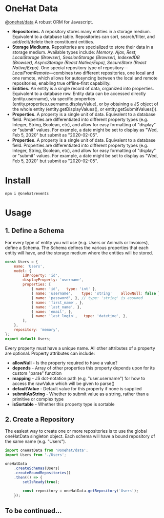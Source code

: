 # OneHat Data
[@onehat/data](https://www.npmjs.com/package/@onehat/data)
A robust ORM for Javascript.
- **Repositories.** A repository stores many entities in a storage medium. Equivalent to a database table. Repositories can sort, search/filter, and add/edit/delete their constituent entities.
- **Storage Mediums.** Repositories are specialized to store their data in a storage medium. Available types include: *Memory, Ajax, Rest, LocalStorage (Browser), SessionStorage (Browser), IndexedDB (Browser), AsyncStorage (React Native/Expo), SecureStore (React Native/Expo).* One special repository type of repository—*LocalFromRemote*—combines two different repositories, one local and one remote, which allows for autosyncing between the local and remote repositories, enabling true offline-first capability.
- **Entities.** An entity is a single record of data, organized into properties. Equivalent to a database row. Entity data can be accessed directly (entity.username), via specific properties (entity.properties.username.displayValue), or by obtaining a JS object of the whole entity (entity.getDisplayValues(), or entity.getSubmitValues()).
- **Properties.** A property is a single unit of data. Equivalent to a database field. Properties are differentiated into different property types (e.g. Integer, String, Boolean, etc), and allow for easy formatting of "display" or "submit" values. For example, a date might be set to display as "Wed, Feb 5, 2020" but submit as "2020-02-05". 
- **Properties.** A property is a single unit of data. Equivalent to a database field. Properties are differentiated into different property types (e.g. Integer, String, Boolean, etc), and allow for easy formatting of "display" or "submit" values. For example, a date might be set to display as "Wed, Feb 5, 2020" but submit as "2020-02-05". 

# Install
```
npm i @onehat/events
```

# Usage

## 1. Define a Schema
For every type of entity you will use (e.g. Users or Animals or Invoices), define a Schema. The Schema defines the various properties that each entity will have, and the storage medium where the entities will be stored.
```javascript
const Users = {
	name: 'Users',
	model: {
		idProperty: 'id',
		displayProperty: 'username',
		properties: [
			{ name: 'id',	type: 'int' },
			{ name: 'username',    type: 'string'    allowNull: false }, // explicitly set property type
			{ name: 'password', }, // type: 'string' is assumed
			{ name: 'first_name', },
			{ name: 'last_name', },
			{ name: 'email', },
			{ name: 'last_login',	type: 'datetime', },
		],
	},
	repository: 'memory',
};
export default Users;
```
Every property must have a unique name. All other attributes of a property are optional.
Property attributes can include:
- **allowNull** - Is the property required to have a value?
- **depends** - Array of other properties this property depends upon for its custom "parse" function
- **mapping** - JS dot-notation path (e.g. "user.username") for how to access the rawValue which will be given to parse()
- **defaultValue** - Default value for this property if none is supplied
- **submitAsString** - Whether to submit value as a string, rather than a primitive or complex type
- **isSortable** - Whether this property type is sortable

## 2. Create a Repository
The easiest way to create one or more repositories is to use the global oneHatData singleton object.
Each schema will have a bound repository of the same name (e.g. "Users").
```javascript
import oneHatData from '@onehat/data';
import Users from './Users';

oneHatData
	.createSchemas(Users)
	.createBoundRepositories()
	.then(() => {
		setIsReady(true);
		
		const repository = oneHatData.getRepository('Users');
	});
```

## To be continued...